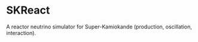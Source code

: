 # SKReact
A reactor neutrino simulator for Super-Kamiokande (production, oscillation, interaction).
